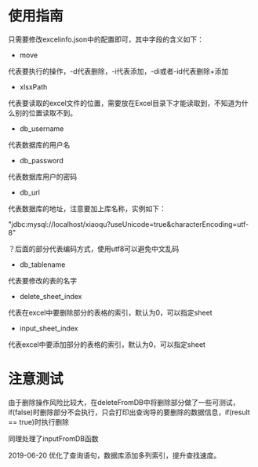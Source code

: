 # 使用指南
 只需要修改excelinfo.json中的配置即可，其中字段的含义如下：
 
 
 - move 
 
 代表要执行的操作，-d代表删除，-i代表添加，-di或者-id代表删除+添加
 
 - xlsxPath
 
 代表要读取的excel文件的位置，需要放在Excel目录下才能读取到，不知道为什么别的位置读取不到。
 
 - db_username
 
 代表数据库的用户名
 
 - db_password
 
 代表数据库用户的密码
 
 - db_url
 
 代表数据库的地址，注意要加上库名称，实例如下：
 
 "jdbc:mysql://localhost/xiaoqu?useUnicode=true&characterEncoding=utf-8" 
 
 ？后面的部分代表编码方式，使用utf8可以避免中文乱码
 
 - db_tablename
 
 代表要修改的表的名字
 
 - delete_sheet_index
 
 代表在excel中要删除部分的表格的索引，默认为0，可以指定sheet
 
 - input_sheet_index
 
 代表excel中要添加部分的表格的索引，默认为0，可以指定sheet
 
 
 
 # 注意测试
 
 由于删除操作风险比较大，在deleteFromDB中将删除部分做了一些可测试，if(false)时删除部分不会执行，只会打印出查询导的要删除的数据信息，if(result == true)时执行删除
 
 同理处理了inputFromDB函数

 2019-06-20 优化了查询语句，数据库添加多列索引，提升查找速度。